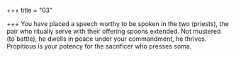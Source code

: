 +++
title = "03"

+++
You have placed a speech worthy to be spoken in the two (priests), the  pair who ritually serve with their offering spoons extended.
Not mustered (to battle), he dwells in peace under your commandment,  he thrives. Propitious is your potency for the sacrificer who
presses soma.